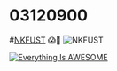# 03120900
#[NKFUST](http://www.nkfust.edu.tw/bin/home.php "高第一")
:scream::dizzy:
![NKFUST](NKFUST.jpg "高第一")

[![Everything Is AWESOME](https://img.youtube.com/vi/StTqXEQ2l-Y/0.jpg)](https://www.youtube.com/watch?v=StTqXEQ2l-Y "Everything Is AWESOME")
